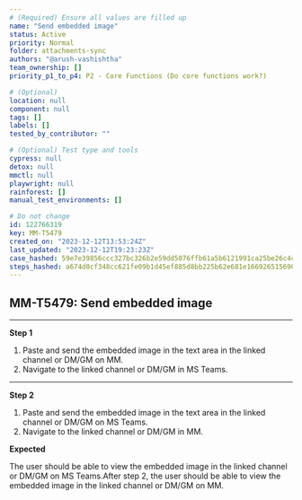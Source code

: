 ```yaml
---
# (Required) Ensure all values are filled up
name: "Send embedded image"
status: Active
priority: Normal
folder: attachments-sync
authors: "@arush-vashishtha"
team_ownership: []
priority_p1_to_p4: P2 - Core Functions (Do core functions work?)

# (Optional)
location: null
component: null
tags: []
labels: []
tested_by_contributor: ""

# (Optional) Test type and tools
cypress: null
detox: null
mmctl: null
playwright: null
rainforest: []
manual_test_environments: []

# Do not change
id: 122766319
key: MM-T5479
created_on: "2023-12-12T13:53:24Z"
last_updated: "2023-12-12T19:23:23Z"
case_hashed: 59e7e39856ccc327bc326b2e59dd5076ffb61a5b6121991ca25be26c4cfbe79c4193cf2b7d84390f3aa8667e82a5cd14
steps_hashed: a674d0cf348cc621fe09b1d45ef885d8bb225b62e681e166926515690b42dc3470b02b6fe76b6d29abd668b47d2d57d0
---
```


<!-- (Auto-generated) Based on frontmatter's "key" and "name" -->

## MM-T5479: Send embedded image

---

**Step 1**

1. Paste and send the embedded image in the text area in the linked channel or DM/GM on MM.
2. Navigate to the linked channel or DM/GM in MS Teams.

---

**Step 2**

1. Paste and send the embedded image in the text area in the linked channel or DM/GM on MS Teams.
2. Navigate to the linked channel or DM/GM in MM.

**Expected**

The user should be able to view the embedded image in the linked channel or DM/GM on MS Teams.After step 2, the user should be able to view the embedded image in the linked channel or DM/GM on MM.
